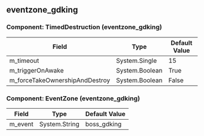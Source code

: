 ## eventzone_gdking

### Component: TimedDestruction (eventzone_gdking)

|Field|Type|Default Value|
|-----|----|-------------|
|m_timeout|System.Single|15|
|m_triggerOnAwake|System.Boolean|True|
|m_forceTakeOwnershipAndDestroy|System.Boolean|False|

### Component: EventZone (eventzone_gdking)

|Field|Type|Default Value|
|-----|----|-------------|
|m_event|System.String|boss_gdking|

